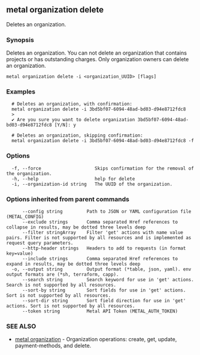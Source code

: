 ## metal organization delete

Deletes an organization.

### Synopsis

Deletes an organization. You can not delete an organization that contains projects or has outstanding charges. Only organization owners can delete an organization.

```
metal organization delete -i <organization_UUID> [flags]
```

### Examples

```
  # Deletes an organization, with confirmation: 
  metal organization delete -i 3bd5bf07-6094-48ad-bd03-d94e8712fdc8
  >
  ✔ Are you sure you want to delete organization 3bd5bf07-6094-48ad-bd03-d94e8712fdc8 [Y/N]: y
  
  # Deletes an organization, skipping confirmation:
  metal organization delete -i 3bd5bf07-6094-48ad-bd03-d94e8712fdc8 -f
```

### Options

```
  -f, --force                    Skips confirmation for the removal of the organization.
  -h, --help                     help for delete
  -i, --organization-id string   The UUID of the organization.
```

### Options inherited from parent commands

```
      --config string         Path to JSON or YAML configuration file (METAL_CONFIG)
      --exclude strings       Comma separated Href references to collapse in results, may be dotted three levels deep
      --filter stringArray    Filter 'get' actions with name value pairs. Filter is not supported by all resources and is implemented as request query parameters.
      --http-header strings   Headers to add to requests (in format key=value)
      --include strings       Comma separated Href references to expand in results, may be dotted three levels deep
  -o, --output string         Output format (*table, json, yaml). env output formats are (*sh, terraform, capp).
      --search string         Search keyword for use in 'get' actions. Search is not supported by all resources.
      --sort-by string        Sort fields for use in 'get' actions. Sort is not supported by all resources.
      --sort-dir string       Sort field direction for use in 'get' actions. Sort is not supported by all resources.
      --token string          Metal API Token (METAL_AUTH_TOKEN)
```

### SEE ALSO

* [metal organization](metal_organization.md)	 - Organization operations: create, get, update, payment-methods, and delete.

